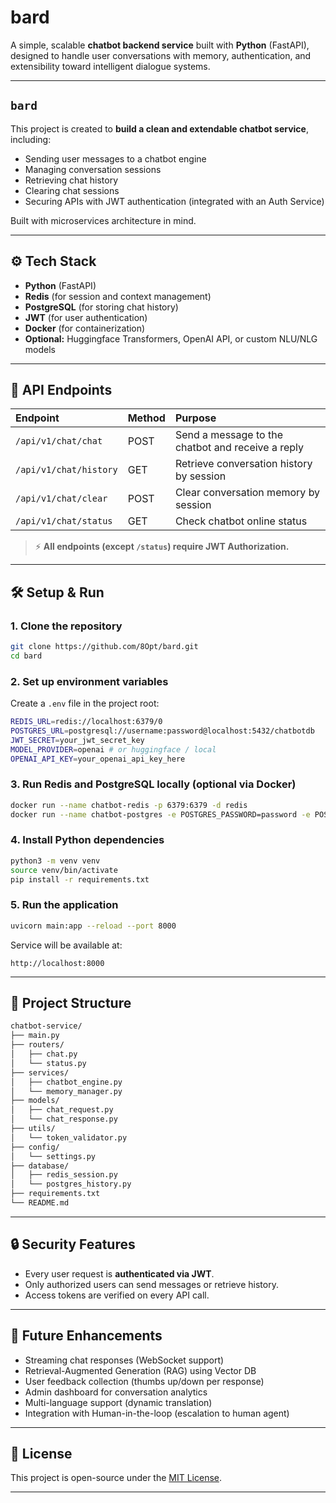 # bard


A simple, scalable **chatbot backend service** built with **Python** (FastAPI), designed to handle user conversations with memory, authentication, and extensibility toward intelligent dialogue systems.

---

## `bard`

This project is created to **build a clean and extendable chatbot service**, including:

- Sending user messages to a chatbot engine
- Managing conversation sessions
- Retrieving chat history
- Clearing chat sessions
- Securing APIs with JWT authentication (integrated with an Auth Service)

Built with microservices architecture in mind.

---

## ⚙️ Tech Stack

- **Python** (FastAPI)
- **Redis** (for session and context management)
- **PostgreSQL** (for storing chat history)
- **JWT** (for user authentication)
- **Docker** (for containerization)
- **Optional:** Huggingface Transformers, OpenAI API, or custom NLU/NLG models

---

## 🚀 API Endpoints

| Endpoint               | Method | Purpose                                           |
| :--------------------- | :----- | :------------------------------------------------ |
| `/api/v1/chat/chat`    | POST   | Send a message to the chatbot and receive a reply |
| `/api/v1/chat/history` | GET    | Retrieve conversation history by session          |
| `/api/v1/chat/clear`   | POST   | Clear conversation memory by session              |
| `/api/v1/chat/status`  | GET    | Check chatbot online status                       |

> ⚡ **All endpoints (except `/status`) require JWT Authorization.**

---

## 🛠 Setup & Run

### 1. Clone the repository

```bash
git clone https://github.com/8Opt/bard.git
cd bard
```

### 2. Set up environment variables

Create a `.env` file in the project root:

```bash
REDIS_URL=redis://localhost:6379/0
POSTGRES_URL=postgresql://username:password@localhost:5432/chatbotdb
JWT_SECRET=your_jwt_secret_key
MODEL_PROVIDER=openai # or huggingface / local
OPENAI_API_KEY=your_openai_api_key_here
```

### 3. Run Redis and PostgreSQL locally (optional via Docker)

```bash
docker run --name chatbot-redis -p 6379:6379 -d redis
docker run --name chatbot-postgres -e POSTGRES_PASSWORD=password -e POSTGRES_USER=username -e POSTGRES_DB=chatbotdb -p 5432:5432 -d postgres
```

### 4. Install Python dependencies

```bash
python3 -m venv venv
source venv/bin/activate
pip install -r requirements.txt
```

### 5. Run the application

```bash
uvicorn main:app --reload --port 8000
```

Service will be available at:  
```http
http://localhost:8000
```

---

## 🧩 Project Structure

```bash
chatbot-service/
├── main.py
├── routers/
│   ├── chat.py
│   └── status.py
├── services/
│   ├── chatbot_engine.py
│   └── memory_manager.py
├── models/
│   ├── chat_request.py
│   └── chat_response.py
├── utils/
│   └── token_validator.py
├── config/
│   └── settings.py
├── database/
│   ├── redis_session.py
│   └── postgres_history.py
├── requirements.txt
└── README.md
```

---

## 🔒 Security Features

- Every user request is **authenticated via JWT**.
- Only authorized users can send messages or retrieve history.
- Access tokens are verified on every API call.

---

## 🧠 Future Enhancements

- Streaming chat responses (WebSocket support)
- Retrieval-Augmented Generation (RAG) using Vector DB
- User feedback collection (thumbs up/down per response)
- Admin dashboard for conversation analytics
- Multi-language support (dynamic translation)
- Integration with Human-in-the-loop (escalation to human agent)

---

## 📄 License

This project is open-source under the [MIT License](LICENSE).

---

